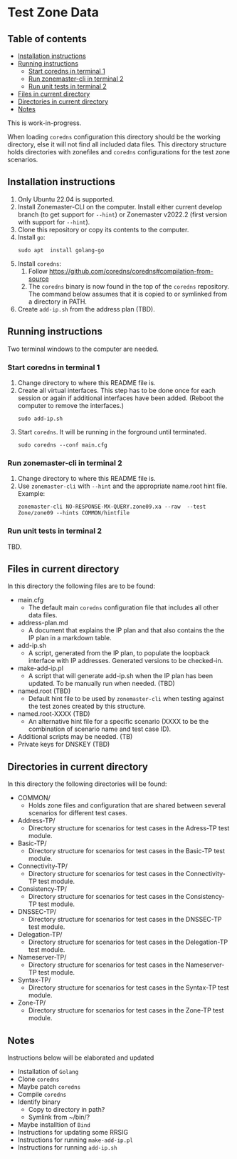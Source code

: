 # Test Zone Data

## Table of contents


* [Installation instructions](#installation-instructions)
* [Running instructions](#running-instructions)
  * [Start coredns in terminal 1](#start-coredns-in-terminal-1)
  * [Run zonemaster-cli in terminal 2](#run-zonemaster-cli-in-terminal-2)
  * [Run unit tests in terminal 2](#run-unit-tests-in-terminal-2)
* [Files in current directory](#files-in-current-directory)
* [Directories in current directory](#directories-in-current-directory)
* [Notes](#notes)



This is work-in-progress.

When loading `coredns` configuration this directory should be the working
directory, else it will not find all included data files. This directory
structure holds directories with zonefiles and `coredns` configurations
for the test zone scenarios.

## Installation instructions

1. Only Ubuntu 22.04 is supported.
2. Install Zonemaster-CLI on the computer. Install either current develop branch
   (to get support for `--hint`) or Zonemaster v2022.2 (first version with
   support for `--hint`).
3. Clone this repository or copy its contents to the computer.
4. Install `go`:
   ```
   sudo apt  install golang-go 
   ```
5. Install `coredns`:
   1. Follow https://github.com/coredns/coredns#compilation-from-source
   2. The `coredns` binary is now found in the top of the `coredns` repository.
      The command below assumes that it is copied to or symlinked from a
      directory in PATH.
6. Create `add-ip.sh` from the address plan (TBD).

## Running instructions

Two terminal windows to the computer are needed.

### Start coredns in terminal 1

1. Change directory to where this README file is.
2. Create all virtual interfaces. This step has to be done once for each session
   or again if additional interfaces have been added. (Reboot the computer to
   remove the interfaces.)
   ```
   sudo add-ip.sh
   ```
3. Start `coredns`. It will be running in the forground until terminated.
   ```
   sudo coredns --conf main.cfg
   ```

### Run zonemaster-cli in terminal 2

1. Change directory to where this README file is.
2. Use `zonemaster-cli` with `--hint` and the appropriate name.root hint file.
   Example:
   ```
   zonemaster-cli NO-RESPONSE-MX-QUERY.zone09.xa --raw  --test Zone/zone09 --hints COMMON/hintfile
   ```
   
### Run unit tests in terminal 2

TBD.


## Files in current directory
In this directory the following files are to be found:

* main.cfg
  * The default main `coredns` configuration file that includes all
    other data files.
* address-plan.md
  * A document that explains the IP plan and that also contains the
    the IP plan in a markdown table.
* add-ip.sh
  * A script, generated from the IP plan, to populate the loopback
    interface with IP addresses. Generated versions to be checked-in.
* make-add-ip.pl
  * A script that will generate add-ip.sh when the IP plan has
    been updated. To be manually run when needed. (TBD)
* named.root (TBD)
  * Default hint file to be used by `zonemaster-cli` when testing
    against the test zones created by this structure.
* named.root-XXXX (TBD)
  * An alternative hint file for a specific scenario (XXXX to
    be the combination of scenario name and test case ID).
* Additional scripts may be needed. (TB)
* Private keys for DNSKEY (TBD)





## Directories in current directory
In this directory the following directories will be found:

* COMMON/
  * Holds zone files and configuration that are shared between several scenarios
    for different test cases.
* Address-TP/
  * Directory structure for scenarios for test cases in the Adress-TP test module.
* Basic-TP/
  * Directory structure for scenarios for test cases in the Basic-TP test module.
* Connectivity-TP/
  * Directory structure for scenarios for test cases in the Connectivity-TP test
    module.
* Consistency-TP/
  * Directory structure for scenarios for test cases in the Consistency-TP test
    module.
* DNSSEC-TP/
  * Directory structure for scenarios for test cases in the DNSSEC-TP test
    module.
* Delegation-TP/
  * Directory structure for scenarios for test cases in the Delegation-TP test
    module.
* Nameserver-TP/
  * Directory structure for scenarios for test cases in the Nameserver-TP test
    module.
* Syntax-TP/
  * Directory structure for scenarios for test cases in the Syntax-TP test
    module.
* Zone-TP/
  * Directory structure for scenarios for test cases in the Zone-TP test module.


## Notes

Instructions below will be elaborated and updated

* Installation of `Golang`
* Clone `coredns`
* Maybe patch `coredns`
* Compile `coredns`
* Identify binary
  * Copy to directory in path?
  * Symlink from ~/bin/?
* Maybe installtion of `Bind`
* Instructions for updating some RRSIG
* Instructions for running `make-add-ip.pl`
* Instructions for running `add-ip.sh`




